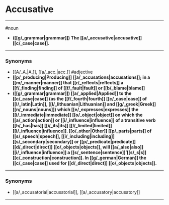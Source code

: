 # Accusative
---
#noun
- **([[g/_grammar|grammar]]) The [[a/_accusative|accusative]] [[c/_case|case]].**
---
### Synonyms
- [[A/_A.|A.]], [[a/_acc.|acc.]]
#adjective
- **[[p/_producing|Producing]] [[a/_accusations|accusations]]; in a [[m/_manner|manner]] that [[r/_reflects|reflects]] a [[f/_finding|finding]] of [[f/_fault|fault]] or [[b/_blame|blame]]**
- **([[g/_grammar|grammar]]) [[a/_applied|Applied]] to the [[c/_case|case]] (as the [[f/_fourth|fourth]] [[c/_case|case]] of [[l/_latin|Latin]], [[l/_lithuanian|Lithuanian]] and [[g/_greek|Greek]] [[n/_nouns|nouns]]) which [[e/_expresses|expresses]] the [[i/_immediate|immediate]] [[o/_object|object]] on which the [[a/_action|action]] or [[i/_influence|influence]] of a transitive verb [[h/_has|has]] [[i/_its|its]] [[l/_limited|limited]] [[i/_influence|influence]]. [[o/_other|Other]] [[p/_parts|parts]] of [[s/_speech|speech]], [[i/_including|including]] [[s/_secondary|secondary]] or [[p/_predicate|predicate]] [[d/_direct|direct]] [[o/_objects|objects]], will [[a/_also|also]] [[i/_influence|influence]] a [[s/_sentence|sentence]]’[[s/_s|s]] [[c/_construction|construction]]. In [[g/_german|German]] the [[c/_case|case]] used for [[d/_direct|direct]] [[o/_objects|objects]].**
---
### Synonyms
- [[a/_accusatorial|accusatorial]], [[a/_accusatory|accusatory]]
---
